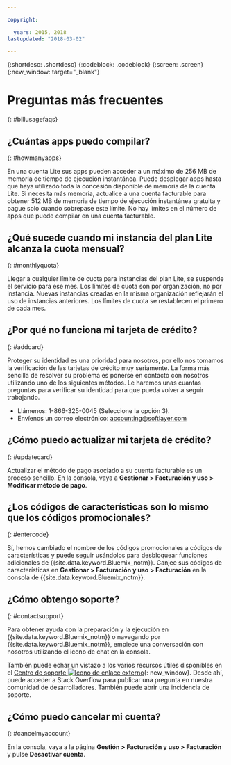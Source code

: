 ```yaml
---

copyright:

  years: 2015, 2018
lastupdated: "2018-03-02"

---
```


{:shortdesc: .shortdesc}
{:codeblock: .codeblock}
{:screen: .screen}
{:new_window: target="_blank"}

# Preguntas más frecuentes
{: #billusagefaqs} 

## ¿Cuántas apps puedo compilar?
{: #howmanyapps}

En una cuenta Lite sus apps pueden acceder a un máximo de 256 MB de memoria de tiempo de ejecución instantánea. Puede desplegar apps hasta que haya utilizado toda la concesión disponible de memoria de la cuenta Lite. Si necesita más memoria, actualice a una cuenta facturable para obtener 512 MB de memoria de tiempo de ejecución instantánea gratuita y pague solo cuando sobrepase este límite. No hay límites en el número de apps que puede compilar en una cuenta facturable.

## ¿Qué sucede cuando mi instancia del plan Lite alcanza la cuota mensual?
{: #monthlyquota}

Llegar a cualquier límite de cuota para instancias del plan Lite, se suspende el servicio para ese mes. Los límites de cuota son por organización, no por instancia. Nuevas instancias creadas en la misma organización reflejarán el uso de instancias anteriores. Los límites de cuota se restablecen el primero de cada mes.

## ¿Por qué no funciona mi tarjeta de crédito?
{: #addcard}

Proteger su identidad es una prioridad para nosotros, por ello nos tomamos la verificación de las tarjetas de crédito muy seriamente. La forma más sencilla de resolver su problema es ponerse en contacto con nosotros utilizando uno de los siguientes métodos. Le haremos unas cuantas preguntas para verificar su identidad para que pueda volver a seguir trabajando. 

   * Llámenos: 1-866-325-0045 (Seleccione la opción 3).
   * Envíenos un correo electrónico: [accounting@softlayer.com](accounting@softlayer.com) 
   
## ¿Cómo puedo actualizar mi tarjeta de crédito?
{: #updatecard}

Actualizar el método de pago asociado a su cuenta facturable es un proceso sencillo. En la consola, vaya a **Gestionar > Facturación y uso > Modificar método de pago**. 

## ¿Los códigos de características son lo mismo que los códigos promocionales? 
{: #entercode}

Sí, hemos cambiado el nombre de los códigos promocionales a códigos de características y puede seguir usándolos para desbloquear funciones adicionales de {{site.data.keyword.Bluemix_notm}}. Canjee sus códigos de características en **Gestionar > Facturación y uso > Facturación** en la consola de {{site.data.keyword.Bluemix_notm}}. 

## ¿Cómo obtengo soporte?
{: #contactsupport}

Para obtener ayuda con la preparación y la ejecución en {{site.data.keyword.Bluemix_notm}} o navegando por {{site.data.keyword.Bluemix_notm}}, empiece una conversación con nosotros utilizando el icono de chat en la consola. 

También puede echar un vistazo a los varios recursos útiles disponibles en el [Centro de soporte ![Icono de enlace externo](../icons/launch-glyph.svg)](https://console.bluemix.net/unifiedsupport/supportcenter){: new_window}. Desde ahí, puede acceder a Stack Overflow para publicar una pregunta en nuestra comunidad de desarrolladores. También puede abrir una incidencia de soporte.  

## ¿Cómo puedo cancelar mi cuenta?
{: #cancelmyaccount}

En la consola, vaya a la página **Gestión > Facturación y uso > Facturación** y pulse **Desactivar cuenta**.



